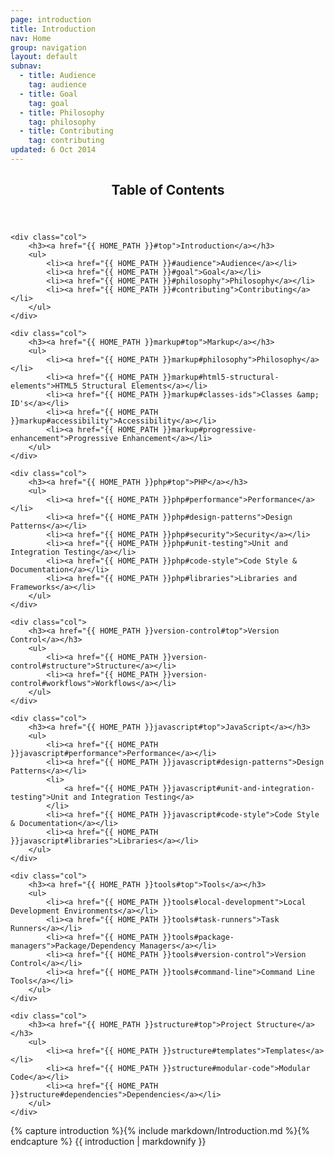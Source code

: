 ```yaml
---
page: introduction
title: Introduction
nav: Home
group: navigation
layout: default
subnav:
  - title: Audience
    tag: audience
  - title: Goal
    tag: goal
  - title: Philosophy
    tag: philosophy
  - title: Contributing
    tag: contributing
updated: 6 Oct 2014
---
```


<div class="toc">
	<header>
		<h2>Table of Contents</h2>
	</header>

	<div class="col">
		<h3><a href="{{ HOME_PATH }}#top">Introduction</a></h3>
		<ul>
			<li><a href="{{ HOME_PATH }}#audience">Audience</a></li>
			<li><a href="{{ HOME_PATH }}#goal">Goal</a></li>
			<li><a href="{{ HOME_PATH }}#philosophy">Philosophy</a></li>
			<li><a href="{{ HOME_PATH }}#contributing">Contributing</a></li>
		</ul>
	</div>

    <div class="col">
		<h3><a href="{{ HOME_PATH }}markup#top">Markup</a></h3>
		<ul>
			<li><a href="{{ HOME_PATH }}markup#philosophy">Philosophy</a></li>
			<li><a href="{{ HOME_PATH }}markup#html5-structural-elements">HTML5 Structural Elements</a></li>
			<li><a href="{{ HOME_PATH }}markup#classes-ids">Classes &amp; ID's</a></li>
			<li><a href="{{ HOME_PATH }}markup#accessibility">Accessibility</a></li>
			<li><a href="{{ HOME_PATH }}markup#progressive-enhancement">Progressive Enhancement</a></li>
		</ul>
	</div>

	<div class="col">
		<h3><a href="{{ HOME_PATH }}php#top">PHP</a></h3>
		<ul>
			<li><a href="{{ HOME_PATH }}php#performance">Performance</a></li>
			<li><a href="{{ HOME_PATH }}php#design-patterns">Design Patterns</a></li>
			<li><a href="{{ HOME_PATH }}php#security">Security</a></li>
			<li><a href="{{ HOME_PATH }}php#unit-testing">Unit and Integration Testing</a></li>
			<li><a href="{{ HOME_PATH }}php#code-style">Code Style & Documentation</a></li>
			<li><a href="{{ HOME_PATH }}php#libraries">Libraries and Frameworks</a></li>
		</ul>
	</div>

	<div class="col">
		<h3><a href="{{ HOME_PATH }}version-control#top">Version Control</a></h3>
		<ul>
			<li><a href="{{ HOME_PATH }}version-control#structure">Structure</a></li>
			<li><a href="{{ HOME_PATH }}version-control#workflows">Workflows</a></li>
		</ul>
	</div>

	<div class="col">
		<h3><a href="{{ HOME_PATH }}javascript#top">JavaScript</a></h3>
		<ul>
			<li><a href="{{ HOME_PATH }}javascript#performance">Performance</a></li>
			<li><a href="{{ HOME_PATH }}javascript#design-patterns">Design Patterns</a></li>
			<li>
				<a href="{{ HOME_PATH }}javascript#unit-and-integration-testing">Unit and Integration Testing</a>
			</li>
			<li><a href="{{ HOME_PATH }}javascript#code-style">Code Style & Documentation</a></li>
			<li><a href="{{ HOME_PATH }}javascript#libraries">Libraries</a></li>
		</ul>
	</div>

	<div class="col">
		<h3><a href="{{ HOME_PATH }}tools#top">Tools</a></h3>
		<ul>
			<li><a href="{{ HOME_PATH }}tools#local-development">Local Development Environments</a></li>
			<li><a href="{{ HOME_PATH }}tools#task-runners">Task Runners</a></li>
			<li><a href="{{ HOME_PATH }}tools#package-managers">Package/Dependency Managers</a></li>
			<li><a href="{{ HOME_PATH }}tools#version-control">Version Control</a></li>
			<li><a href="{{ HOME_PATH }}tools#command-line">Command Line Tools</a></li>
		</ul>
	</div>

	<div class="col">
		<h3><a href="{{ HOME_PATH }}structure#top">Project Structure</a></h3>
		<ul>
			<li><a href="{{ HOME_PATH }}structure#templates">Templates</a></li>
			<li><a href="{{ HOME_PATH }}structure#modular-code">Modular Code</a></li>
			<li><a href="{{ HOME_PATH }}structure#dependencies">Dependencies</a></li>
		</ul>
	</div>

</div>

<div class="docs-section">
		{% capture introduction %}{% include markdown/Introduction.md %}{% endcapture %}
		{{ introduction | markdownify }}
</div>
